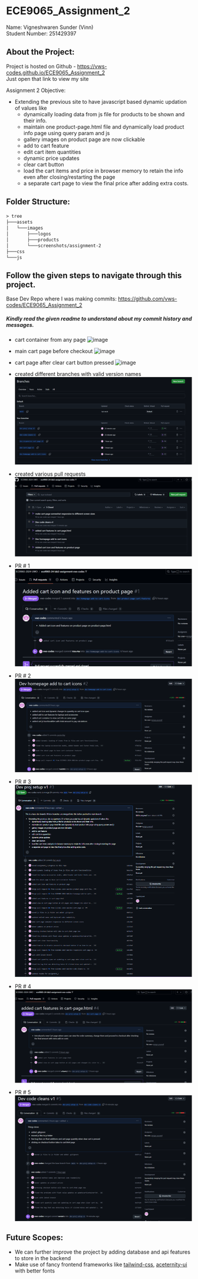 # ECE9065_Assignment_2

Name: Vigneshwaren Sunder (Vinn) \
Student Number: 251429397

## About the Project:
Project is hosted on Github - https://vws-codes.github.io/ECE9065_Assignment_2 \
Just open that link to view my site

Assignment 2 Objective:
- Extending the previous site to have javascript based dynamic updation of values like
    - dynamically loading data from js file for products to be shown and their info.
    - maintain one product-page.html file and dynamically load product info page using query param and js
    - gallery images on product page are now clickable
    - add to cart feature
    - edit cart item quantities
    - dynamic price updates
    - clear cart button
    - load the cart items and price in browser memory to retain the info even after closing/restarting the page
    - a separate cart page to view the final price after adding extra costs.


## Folder Structure:
```
> tree
├───assets
│   └───images
│       ├───logos
│       ├───products
│       └───screenshots/assignment-2
├───css
└───js
```


## Follow the given steps to navigate through this project.

Base Dev Repo where I was making commits: https://github.com/vws-codes/ECE9065_Assignment_2

##### Kindly read the given readme to understand about my commit history and messages.

- cart container from any page
![image](https://github.com/user-attachments/assets/e369e5e4-f91f-4527-9087-839016816610)

- main cart page before checkout
![image](https://github.com/user-attachments/assets/a41b4025-0c1f-4346-ad6e-f9c0963c7b0e)

- cart page after clear cart button pressed
![image](https://github.com/user-attachments/assets/2d1f0b2b-e2dc-4fc6-8344-657aca8270c8)

- created different branches with valid version names
![branches](https://github.com/vws-codes/ECE9065_Assignment_2/blob/main/assets/images/screenshots/assignment-2/branches.png)

- created various pull requests
![prs](https://github.com/vws-codes/ECE9065_Assignment_2/blob/main/assets/images/screenshots/assignment-2/pullrequests.png)

- PR # 1
![pr1](https://github.com/vws-codes/ECE9065_Assignment_2/blob/main/assets/images/screenshots/assignment-2/pr1.png)

- PR # 2
![pr2](https://github.com/vws-codes/ECE9065_Assignment_2/blob/main/assets/images/screenshots/assignment-2/pr2.png)

- PR # 3
![pr3](https://github.com/vws-codes/ECE9065_Assignment_2/blob/main/assets/images/screenshots/assignment-2/pr3.png)

- PR # 4
![pr4](https://github.com/vws-codes/ECE9065_Assignment_2/blob/main/assets/images/screenshots/assignment-2/pr4.png)

- PR # 5
![pr5](https://github.com/vws-codes/ECE9065_Assignment_2/blob/main/assets/images/screenshots/assignment-2/pr5.png)


## Future Scopes:
- We can further improve the project by adding database and api features to store in the backend
- Make use of fancy frontend frameworks like [tailwind-css](https://tailwindcss.com/), [aceternity-ui](https://ui.aceternity.com/) with better fonts
